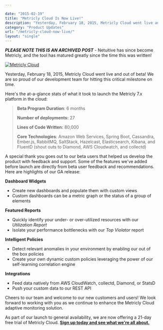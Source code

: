 ```yaml
---

date: "2015-02-19"
title: "Metricly Cloud Is Now Live!"
description: "Yesterday, February 18, 2015, Metricly Cloud went live and out of beta! Here’s a look at what it took to launch the Metricly 7.x platform in the cloud."
category: "Product Updates"
url: "/metricly-cloud-now-live/"
layout: "single"
---
```

***PLEASE NOTE THIS IS AN ARCHIVED POST*** - Netuitive has since become Metricly, and the tool has matured greatly since the time this was written!

[![Metricly Cloud](https://s3-us-west-2.amazonaws.com/com-netuitive-app-usw2-public/wp-content/uploads/2016/03/celebrate-e1457534034602.png)](https://s3-us-west-2.amazonaws.com/com-netuitive-app-usw2-public/wp-content/uploads/2016/03/celebrate-e1457534034602.png)

Yesterday, February 18, 2015, Metricly Cloud went live and out of beta!  We are so proud of our development team for hitting this critical milestone on time.

Here's the at-a-glance stats of what it took to launch the Metricly 7.x platform in the cloud:

> **Beta Program Duration**:  6 months
>
> **Number of deployments:** 27
>
> **Lines of Code Written:** 80,000
>
> **Core Technologies**: Amazon Web Services, Spring Boot, Cassandra, Ember.js, RabbitMQ, SaltStack, Hazelcast, Elasticsearch, Kibana, and FluentD (shout outs to Diamond, AWS Cloudwatch, and collectd)

A special thank you goes out to our beta users that helped us develop the product with feedback and support.  Some of the features we've added before launch are directly from beta user feedback and recommendations.  Here are highlights of our GA release:

**Dashboard Widgets**

-   Create new dashboards and populate them with custom views
-   Custom dashboards can be a metric graph or the status of a group of elements

**Featured Reports**

-   Quickly identify your under- or over-utilized resources with our *Utilization Report*
-   Isolate your performance bottlenecks with our  *Top Violator* report

**Intelligent Policies**

-   Detect relevant anomalies in your environment by enabling our out of the box policies
-   Create your own dynamic custom policies leveraging the power of our self-learning correlation engine

**Integrations**

-   Feed data natively from AWS CloudWatch, collectd, Diamond, or StatsD
-   Push your custom data to our REST API

Cheers to our team and welcome to our new customers and users!  We look forward to working with you as we continue to enhance the Metricly Cloud adaptive monitoring solution.

As part of our launch to general availability, we are now offering a 21-day free trial of Metricly Cloud. **[Sign up today and see what we're all about.](/signup "Sign Up for Metricly Cloud")**
